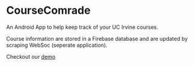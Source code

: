 # CourseComrade
An Android App to help keep track of your UC Irvine courses.

Course information are stored in a Firebase database and are updated by scraping WebSoc (seperate application). 

Checkout our [demo](https://youtu.be/gT9M3aegzS4)
